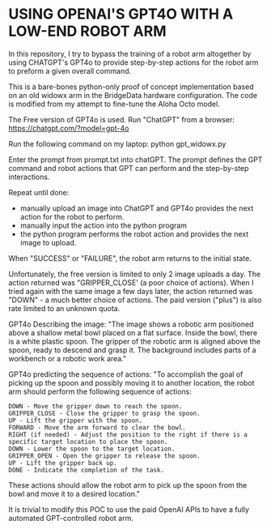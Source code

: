 # USING OPENAI'S GPT4O WITH A LOW-END ROBOT ARM

In this repository, I try to bypass the training of a robot arm altogether
by using CHATGPT's GPT4o to provide step-by-step actions for the robot
arm to preform a given overall command.

This is a bare-bones python-only proof of concept implementation based 
on an old widowx arm in the BridgeData hardware configuration.  The code
is modified from my attempt to fine-tune the Aloha Octo model.

The Free version of GPT4o is used.  Run "ChatGPT" from a browser:
https://chatgpt.com/?model=gpt-4o 

Run the following command on my laptop:
python gpt_widowx.py

Enter the prompt from prompt.txt into chatGPT. The prompt defines the 
GPT command and robot actions that GPT can perform and the step-by-step
interactions.

Repeat until done:
  - manually upload an image into ChatGPT and GPT4o provides the next 
    action for the robot to perform.  
  - manually input the action into the python program
  - the python program performs the robot action and provides the next
    image to upload.

When "SUCCESS" or "FAILURE", the robot arm returns to the initial state. 

Unfortunately, the free version is limited to only 2 image uploads a day.
The action returned was "GRIPPER_CLOSE' (a poor choice of actions). When
I tried again with the same image a few days later, the action returned
was "DOWN" - a much better choice of actions.  The
paid version ("plus") is also rate limited to an unknown quota.

GPT4o Describing the image: 
"The image shows a robotic arm positioned above
a shallow metal bowl placed on a flat surface. Inside the bowl, there is a
white plastic spoon. The gripper of the robotic arm is aligned above the
spoon, ready to descend and grasp it. The background includes parts of a
workbench or a robotic work area."

GPT4o predicting the sequence of actions: 
"To accomplish the goal of picking up the spoon and possibly moving it to 
another location, the robot arm should perform the following sequence of actions:

    DOWN - Move the gripper down to reach the spoon.
    GRIPPER_CLOSE - Close the gripper to grasp the spoon.
    UP - Lift the gripper with the spoon.
    FORWARD - Move the arm forward to clear the bowl.
    RIGHT (if needed) - Adjust the position to the right if there is a specific target location to place the spoon.
    DOWN - Lower the spoon to the target location.
    GRIPPER_OPEN - Open the gripper to release the spoon.
    UP - Lift the gripper back up.
    DONE - Indicate the completion of the task.

These actions should allow the robot arm to pick up the spoon from the bowl and move it to a desired location."

It is trivial to modify this POC to use the paid OpenAI APIs to have
a fully automated GPT-controlled robot arm.
  
